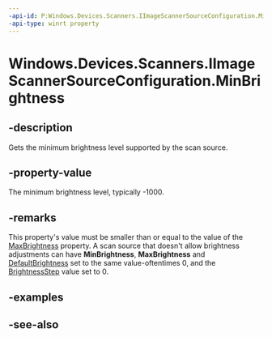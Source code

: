 ----api-id: P:Windows.Devices.Scanners.IImageScannerSourceConfiguration.MinBrightness
-api-type: winrt property
---<!-- Property syntaxpublic int MinBrightness { get; }--># Windows.Devices.Scanners.IImageScannerSourceConfiguration.MinBrightness## -descriptionGets the minimum brightness level supported by the scan source.## -property-valueThe minimum brightness level, typically -1000.## -remarksThis property's value must be smaller than or equal to the value of the [MaxBrightness](iimagescannersourceconfiguration_maxbrightness.md) property. A scan source that doesn't allow brightness adjustments can have **MinBrightness**, **MaxBrightness** and [DefaultBrightness](iimagescannersourceconfiguration_defaultbrightness.md) set to the same value-oftentimes 0, and the [BrightnessStep](iimagescannersourceconfiguration_brightnessstep.md) value set to 0.## -examples## -see-also